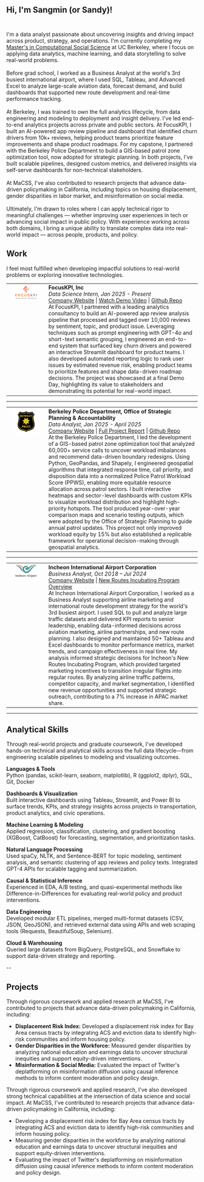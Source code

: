 ## Hi, I'm Sangmin (or Sandy)! <br><br>
I'm a data analyst passionate about uncovering insights and driving impact across product, strategy, and operations. I'm currently completing my <a href="https://macss.berkeley.edu/">Master's in Computational Social Science</a> at UC Berkeley, where I focus on applying data analytics, machine learning, and data storytelling to solve real-world problems.<br><br>
Before grad school, I worked as a Business Analyst at the world's 3rd busiest international airport, where I used SQL, Tableau, and Advanced Excel to analyze large-scale aviation data, forecast demand, and build dashboards that supported new route development and real-time performance tracking.<br><br>
At Berkeley, I was trained to own the full analytics lifecycle, from data engineering and modeling to deployment and insight delivery. I've led end-to-end analytics projects across private and public sectors. At FocusKPI, I built an AI-powered app review pipeline and dashboard that identified churn drivers from 10k+ reviews, helping product teams prioritize feature improvements and shape product roadmaps. For my capstone, I partnered with the Berkeley Police Department to build a GIS-based patrol zone optimization tool, now adopted for strategic planning. In both projects, I've built scalable pipelines, designed custom metrics, and delivered insights via self-serve dashboards for non-technical stakeholders.<br><br>
At MaCSS, I've also contributed to research projects that advance data-driven policymaking in California, including topics on housing displacement, gender disparities in labor market, and misinformation on social media.<br><br>
Ultimately, I'm drawn to roles where I can apply technical rigor to meaningful challenges — whether improving user experiences in tech or advancing social impact in public policy. With experience working across both domains, I bring a unique ability to translate complex data into real-world impact — across people, products, and policy.

## Work

I feel most fulfilled when developing impactful solutions to real-world problems or exploring innovative technologies.

<table>
<tr>
<td width="90" align="center" valign="top">
  <img src="/image/focuskpi.jpg" alt="FocusKPI Logo" width="70"/>
</td>
<td valign="top">
  <b>FocusKPI, Inc</b><br>
  <i>Data Science Intern, Jan 2025 - Present</i><br>
  <a href="https://www.focuskpi.com/">Company Website</a> | <a href="https://www.youtube.com/watch?v=NK6nVT0ubZw">Watch Demo Video</a> | <a href="https://github.com/sandy-lee29/musicapp-review-analysis">Github Repo</a><br>
  At FocusKPI, I partnered with a leading analytics consultancy to build an AI-powered app review analysis pipeline that processed and tagged over 10,000 reviews by sentiment, topic, and product issue. Leveraging techniques such as prompt engineering with GPT-4o and short-text semantic grouping, I engineered an end-to-end system that surfaced key churn drivers and powered an interactive Streamlit dashboard for product teams. I also developed automated reporting logic to rank user issues by estimated revenue risk, enabling product teams to prioritize features and shape data-driven roadmap decisions. The project was showcased at a final Demo Day, highlighting its value to stakeholders and demonstrating its potential for real-world impact.
</td>
</tr>
</table>

---

<table>
<tr>
<td width="90" align="center" valign="top">
  <img src="/image/bpd.png" alt="Berkeley PD Logo" width="70"/>
</td>
<td valign="top">
  <b>Berkeley Police Department, Office of Strategic Planning & Accountability</b><br>
  <i>Data Analyst, Jan 2025 - April 2025</i><br>
  <a href="https://bpd-transparency-initiative-berkeleypd.hub.arcgis.com/">Company Website</a> | <a href="https://drive.google.com/file/d/1GJc5lvHSB6qTAfGMJtgMgJdN7yne0bsp/view">Full Project Report</a> | <a href="https://github.com/sandy-lee29/patrol-optimization">Github Repo</a><br>
  At the Berkeley Police Department, I led the development of a GIS-based patrol zone optimization tool that analyzed 60,000+ service calls to uncover workload imbalances and recommend data-driven boundary redesigns. Using Python, GeoPandas, and Shapely, I engineered geospatial algorithms that integrated response time, call priority, and disposition data into a normalized Police Patrol Workload Score (PPWS), enabling more equitable resource allocation across patrol sectors. I built interactive heatmaps and sector-level dashboards with custom KPIs to visualize workload distribution and highlight high-priority hotspots. The tool produced year-over-year comparison maps and scenario testing outputs, which were adopted by the Office of Strategic Planning to guide annual patrol updates. This project not only improved workload equity by 15% but also established a replicable framework for operational decision-making through geospatial analytics.
</td>
</tr>
</table>

---

<table>
<tr>
<td width="90" align="center" valign="top">
  <img src="/image/iiac.jpg" alt="Incheon Airport Logo" width="70"/>
</td>
<td valign="top">
  <b>Incheon International Airport Corporation</b><br>
  <i>Business Analyst, Oct 2018 – Jul 2024</i><br>
  <a href="https://www.airport.kr/co_en/index.do">Company Website</a> | <a href="https://www.airport.kr/co_en/4284/subview.do?enc=Zm5jdDF8QEB8JTJGYmJzJTJGY29fZW4lMkY0NjclMkYxMzY1MjYlMkZhcnRjbFZpZXcuZG8lM0Y%3D">New Routes Incubating Program Overview</a><br>
  At Incheon International Airport Corporation, I worked as a Business Analyst supporting airline marketing and international route development strategy for the world's 3rd busiest airport. I used SQL to pull and analyze large traffic datasets and delivered KPI reports to senior leadership, enabling data-informed decisions across aviation marketing, airline partnerships, and new route planning. I also designed and maintained 50+ Tableau and Excel dashboards to monitor performance metrics, market trends, and campaign effectiveness in real time. My analysis informed strategic decisions for Incheon's New Routes Incubating Program, which provided targeted marketing incentives to transition irregular flights into regular routes. By analyzing airline traffic patterns, competitor capacity, and market segmentation, I identified new revenue opportunities and supported strategic outreach, contributing to a 7% increase in APAC market share.
</td>
</tr>
</table>

---

## Analytical Skills
Through real-world projects and graduate coursework, I've developed hands-on technical and analytical skills across the full data lifecycle—from engineering scalable pipelines to modeling and visualizing outcomes.


**Languages & Tools**  
Python (pandas, scikit-learn, seaborn, matplotlib), R (ggplot2, dplyr), SQL, Git, Docker

**Dashboards & Visualization**  
Built interactive dashboards using Tableau, Streamlit, and Power BI to surface trends, KPIs, and strategy insights across projects in transportation, product analytics, and civic operations.

**Machine Learning & Modeling**  
Applied regression, classification, clustering, and gradient boosting (XGBoost, CatBoost) for forecasting, segmentation, and prioritization tasks.

**Natural Language Processing**  
Used spaCy, NLTK, and Sentence-BERT for topic modeling, sentiment analysis, and semantic clustering of app reviews and policy texts. Integrated GPT-4 APIs for scalable tagging and summarization.

**Causal & Statistical Inference**  
Experienced in EDA, A/B testing, and quasi-experimental methods like Difference-in-Differences for evaluating real-world policy and product interventions.

**Data Engineering**  
Developed modular ETL pipelines, merged multi-format datasets (CSV, JSON, GeoJSON), and retrieved external data using APIs and web scraping tools (Requests, BeautifulSoup, Selenium).

**Cloud & Warehousing**  
Queried large datasets from BigQuery, PostgreSQL, and Snowflake to support data-driven strategy and reporting.

--

## Projects

Through rigorous coursework and applied research at MaCSS, I've contributed to projects that advance data-driven policymaking in California, including:
- **Displacement Risk Index:** Developed a displacement risk index for Bay Area census tracts by integrating ACS and eviction data to identify high-risk communities and inform housing policy.
- **Gender Disparities in the Workforce:** Measured gender disparities by analyzing national education and earnings data to uncover structural inequities and support equity-driven interventions.
- **Misinformation & Social Media:** Evaluated the impact of Twitter's deplatforming on misinformation diffusion using causal inference methods to inform content moderation and policy design.

Through rigorous coursework and applied research, I've also developed strong technical capabilities at the intersection of data science and social impact. At MaCSS, I've contributed to research projects that advance data-driven policymaking in California, including: 

  - Developing a displacement risk index for Bay Area census tracts by integrating ACS and eviction data to identify high-risk communities and inform housing policy.
  - Measuring gender disparities in the workforce by analyzing national education and earnings data to uncover structural inequities and support equity-driven interventions.
  - Evaluating the impact of Twitter's deplatforming on misinformation diffusion using causal inference methods to inform content moderation and policy design.